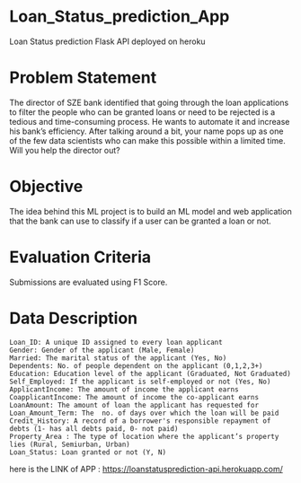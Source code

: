 # Loan_Status_prediction_App
Loan Status prediction Flask API deployed on heroku

# Problem Statement

The director of SZE bank identified that going through the loan applications to filter the people who can be granted loans or need to be rejected is a tedious and time-consuming process. He wants to automate it and increase his bank’s efficiency. After talking around a bit, your name pops up as one of the few data scientists who can make this possible within a limited time. Will you help the director out? 

# Objective

The idea behind this ML project is to build an ML model and web application that the bank can use to classify if a user can be granted a loan or not.

# Evaluation Criteria

Submissions are evaluated using F1 Score.

# Data Description

    Loan_ID: A unique ID assigned to every loan applicant
    Gender: Gender of the applicant (Male, Female)
    Married: The marital status of the applicant (Yes, No)
    Dependents: No. of people dependent on the applicant (0,1,2,3+)
    Education: Education level of the applicant (Graduated, Not Graduated)
    Self_Employed: If the applicant is self-employed or not (Yes, No)
    ApplicantIncome: The amount of income the applicant earns
    CoapplicantIncome: The amount of income the co-applicant earns
    LoanAmount: The amount of loan the applicant has requested for
    Loan_Amount_Term: The  no. of days over which the loan will be paid
    Credit_History: A record of a borrower's responsible repayment of debts (1- has all debts paid, 0- not paid)
    Property_Area : The type of location where the applicant’s property lies (Rural, Semiurban, Urban)
    Loan_Status: Loan granted or not (Y, N)


here is the LINK of APP : https://loanstatusprediction-api.herokuapp.com/


